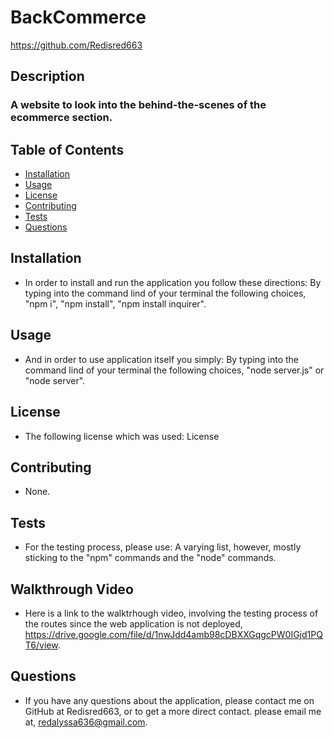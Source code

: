 # BackCommerce
https://github.com/Redisred663

## Description
### A website to look into the behind-the-scenes of the ecommerce section.

## Table of Contents
- [Installation](#installation)
- [Usage](#usage)
- [License](#license)
- [Contributing](#contributing)
- [Tests](#tests)
- [Questions](#questions)

## Installation
* In order to install and run the application you follow these directions: By typing into the command lind of your terminal the following choices, "npm i", "npm install", "npm install inquirer".

## Usage
* And in order to use application itself you simply: By typing into the command lind of your terminal the following choices, "node server.js" or "node server".

## License
* The following license which was used: License

## Contributing
* None.

## Tests
* For the testing process, please use: A varying list, however, mostly sticking to the "npm" commands and the "node" commands.

## Walkthrough Video
* Here is a link to the walktrhough video, involving the testing process of the routes since the web application is not deployed, https://drive.google.com/file/d/1nwJdd4amb98cDBXXGqgcPW0IGjd1PQT6/view.

## Questions
* If you have any questions about the application, please contact me on GitHub at Redisred663, or to get a more direct contact. please email me at, redalyssa636@gmail.com.
